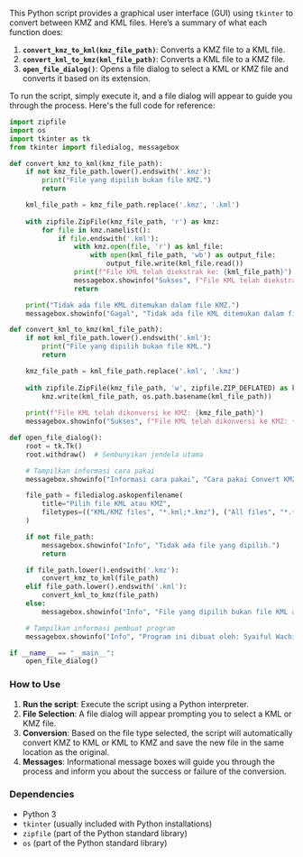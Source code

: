 This Python script provides a graphical user interface (GUI) using `tkinter` to convert between KMZ and KML files. Here’s a summary of what each function does:

1. **`convert_kmz_to_kml(kmz_file_path)`**: Converts a KMZ file to a KML file.
2. **`convert_kml_to_kmz(kml_file_path)`**: Converts a KML file to a KMZ file.
3. **`open_file_dialog()`**: Opens a file dialog to select a KML or KMZ file and converts it based on its extension.

To run the script, simply execute it, and a file dialog will appear to guide you through the process. Here's the full code for reference:

```python
import zipfile
import os
import tkinter as tk
from tkinter import filedialog, messagebox

def convert_kmz_to_kml(kmz_file_path):
    if not kmz_file_path.lower().endswith('.kmz'):
        print("File yang dipilih bukan file KMZ.")
        return

    kml_file_path = kmz_file_path.replace('.kmz', '.kml')
    
    with zipfile.ZipFile(kmz_file_path, 'r') as kmz:
        for file in kmz.namelist():
            if file.endswith('.kml'):
                with kmz.open(file, 'r') as kml_file:
                    with open(kml_file_path, 'wb') as output_file:
                        output_file.write(kml_file.read())
                print(f"File KML telah diekstrak ke: {kml_file_path}")
                messagebox.showinfo("Sukses", f"File KML telah diekstrak ke: {kml_file_path}")
                return

    print("Tidak ada file KML ditemukan dalam file KMZ.")
    messagebox.showinfo("Gagal", "Tidak ada file KML ditemukan dalam file KMZ.")

def convert_kml_to_kmz(kml_file_path):
    if not kml_file_path.lower().endswith('.kml'):
        print("File yang dipilih bukan file KML.")
        return

    kmz_file_path = kml_file_path.replace('.kml', '.kmz')
    
    with zipfile.ZipFile(kmz_file_path, 'w', zipfile.ZIP_DEFLATED) as kmz:
        kmz.write(kml_file_path, os.path.basename(kml_file_path))
    
    print(f"File KML telah dikonversi ke KMZ: {kmz_file_path}")
    messagebox.showinfo("Sukses", f"File KML telah dikonversi ke KMZ: {kmz_file_path}")

def open_file_dialog():
    root = tk.Tk()
    root.withdraw()  # Sembunyikan jendela utama

    # Tampilkan informasi cara pakai
    messagebox.showinfo("Informasi cara pakai", "Cara pakai Convert KMZ to KML Either ini adalah dengan cara memilih file KML ataupun KMZ.\nJika file yang dipilih adalah KMZ maka akan dikonversikan secara otomatis ke KML, begitu juga sebaliknya.\nFile baru akan disimpan tepat di lokasi file yang dipilih.")

    file_path = filedialog.askopenfilename(
        title="Pilih file KML atau KMZ",
        filetypes=(("KML/KMZ files", "*.kml;*.kmz"), ("All files", "*.*"))
    )

    if not file_path:
        messagebox.showinfo("Info", "Tidak ada file yang dipilih.")
        return

    if file_path.lower().endswith('.kmz'):
        convert_kmz_to_kml(file_path)
    elif file_path.lower().endswith('.kml'):
        convert_kml_to_kmz(file_path)
    else:
        messagebox.showinfo("Info", "File yang dipilih bukan file KML atau KMZ.")

    # Tampilkan informasi pembuat program
    messagebox.showinfo("Info", "Program ini dibuat oleh: Syaiful Wachid > Fiberhome Designer\nLinkedIn Account: Syaiful Wachid\nCP:082230696953")

if __name__ == "__main__":
    open_file_dialog()
```

### How to Use
1. **Run the script**: Execute the script using a Python interpreter.
2. **File Selection**: A file dialog will appear prompting you to select a KML or KMZ file.
3. **Conversion**: Based on the file type selected, the script will automatically convert KMZ to KML or KML to KMZ and save the new file in the same location as the original.
4. **Messages**: Informational message boxes will guide you through the process and inform you about the success or failure of the conversion.

### Dependencies
- Python 3
- `tkinter` (usually included with Python installations)
- `zipfile` (part of the Python standard library)
- `os` (part of the Python standard library)
